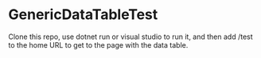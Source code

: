 # GenericDataTableTest

Clone this repo, use dotnet run or visual studio to run it, and then add /test to the home URL to get to the page with the data table.

